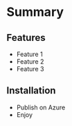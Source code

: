 # Summary

## Features

- Feature 1
- Feature 2
- Feature 3

## Installation

- Publish on Azure
- Enjoy